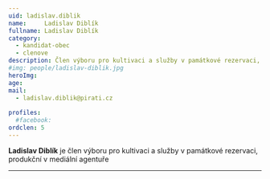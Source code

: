 ```yaml
---
uid: ladislav.diblik
name:     Ladislav Diblík
fullname: Ladislav Diblík
category:
  - kandidat-obec
  - clenove
description: Člen výboru pro kultivaci a služby v památkové rezervaci, produkční v mediální agentuře
#img: people/ladislav-diblik.jpg
heroImg: 
age: 
mail:
  - ladislav.diblik@pirati.cz
 
profiles:
  #facebook:
ordclen: 5
---
```


**Ladislav Diblík** je člen výboru pro kultivaci a služby v památkové rezervaci, produkční v mediální agentuře

---
